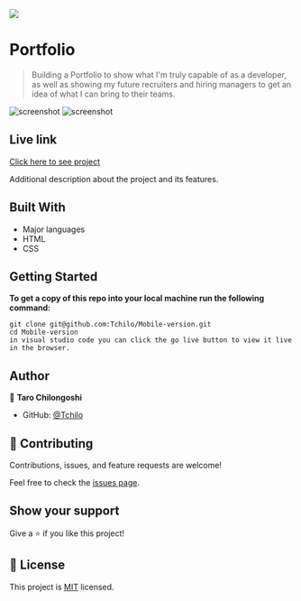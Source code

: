 ![](https://img.shields.io/badge/Microverse-blueviolet)

# Portfolio

> Building a Portfolio to show what I'm truly capable of as a developer, as well as showing my future recruiters and hiring managers to get an idea of what I can bring to their teams.



![screenshot](./header-toolbar.png)
![screenshot](./desktop.png)

## Live link
[Click here to see project](https://tchilo.github.io/Portfolio/)

Additional description about the project and its features.

## Built With

- Major languages
- HTML
- CSS


## Getting Started

**To get a copy of this repo into your local machine run the following command:**
```
git clone git@github.com:Tchilo/Mobile-version.git 
cd Mobile-version
in visual studio code you can click the go live button to view it live in the browser.
```

## Author

👤 **Taro Chilongoshi**

- GitHub: [@Tchilo](https://github.com/Tchilo)



## 🤝 Contributing

Contributions, issues, and feature requests are welcome!

Feel free to check the [issues page](../../issues/).

## Show your support

Give a ⭐️ if you like this project!



## 📝 License

This project is [MIT](./MIT.md) licensed.
